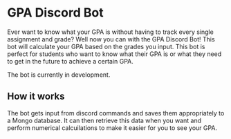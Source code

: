 # GPA Discord Bot

Ever want to know what your GPA is without having to track every single assignment and grade? Well now you can with the GPA Discord Bot! This bot will calculate your GPA based on the grades you input. This bot is perfect for students who want to know what their GPA is or what they need to get in the future to achieve a certain GPA.

The bot is currently in development.



## How it works

The bot gets input from discord commands and saves them appropriately to a Mongo database. It can then retrieve this data when you want and perform numerical calcuilations to make it easier for you to see your GPA. 
